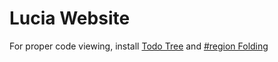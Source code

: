# Lucia Website

For proper code viewing, install [Todo Tree](https://marketplace.visualstudio.com/items?itemName=Gruntfuggly.todo-tree) and [#region Folding](https://marketplace.visualstudio.com/items?itemName=maptz.regionfolder)
